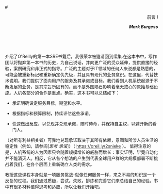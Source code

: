 
#<p align="right">前言 I</p>
***<p align="right">Mark Burgess</p>***

<br/> <br/> <br/> 



介绍了O'Reilly的第一本SRE书籍后，我很荣幸被邀请回到续集.在这本书中，写作团队将抛弃第一本书的历史，为自己说话，并向更广泛的受众延伸，提供直接的经验，案例研究和非正式的指导。广泛的主题对于IT领域的任何人来说都是熟悉的，可能会被重新标记和重新确定优先级，并且具有现代的业务意识。在这里，代替技术说明，我们提供了面向用户的服务及其承诺或目标。我们看到人机系统起源于不断发展的业务，是其宗旨所固有的，而不是外国陨石影响着毫无戒心的原始基础设施。人机各部分的合作是重点。确实，这本书可以总结如下：

- 承诺明确设定服务目标，期望和水平。

- 根据指标和预算限制，持续评估这些承诺。

- 快速做出反应，以兑现并兑现承诺，随时待命，并保持自主权，以避开新的看门人。

（对所有利益相关者）可靠地兑现承诺取决于其所有依赖，意图和所涉人员生活的稳定性（例如，请参阅[*思考* *承诺*]）（ https://oreil.ly/2snieke ）。 值得注意的是，人机系统的人为因素只会随着规模增长的威胁而增长：事实证明，毕竟自动化并不能消灭人。相反，它从各个想法的产生到代表全球用户群的大规模部署不断挑战着我们，在各个层面上重新确立人类的需求。

教授这些课程本身就是一项服务挑战-就像任何服务一样，来之不易的知识是一个反复的过程。我们通过质疑，尝试，失败，排练和完善它们来总结自己的经验。书中有很多材料值得思考和适应，所以让我们开始吧。
